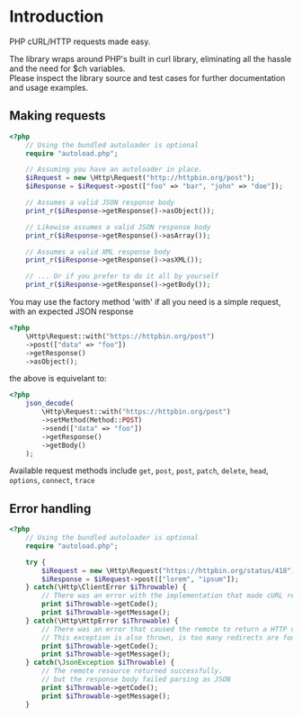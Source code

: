 # Introduction

PHP cURL/HTTP requests made easy.  

The library wraps around PHP's built in curl library, eliminating all the hassle and the need for $ch variables.    
Please inspect the library source and test cases for further documentation and usage examples.  

## Making requests
```php
<?php
	// Using the bundled autoloader is optional
	require "autoload.php";

	// Assuming you have an autoloader in place.
	$iRequest = new \Http\Request("http://httpbin.org/post");
	$iResponse = $iRequest->post(["foo" => "bar", "john" => "doe"]);

	// Assumes a valid JSON response body
	print_r($iResponse->getResponse()->asObject());

	// Likewise assumes a valid JSON response body
	print_r($iResponse->getResponse()->asArray());

	// Assumes a valid XML response body
	print_r($iResponse->getResponse()->asXML());

	// ... Or if you prefer to do it all by yourself
	print_r($iResponse->getResponse()->getBody());
```

You may use the factory method 'with' if all you need is a simple request, with an expected JSON response

```php
<?php
	\Http\Request::with("https://httpbin.org/post")
	->post(["data" => "foo"])
	->getResponse()
	->asObject();
```

the above is equivelant to:

```php
<?php
	json_decode(
		\Http\Request::with("https://httpbin.org/post")
		->setMethod(Method::POST)
		->send(["data" => "foo"])
		->getResponse()
		->getBody()
	);
```

Available request methods include `get`, `post`, `post`, `patch`, `delete`, `head`, `options`, `connect`, `trace`

## Error handling
```php
<?php
	// Using the bundled autoloader is optional
	require "autoload.php";

	try {
		$iRequest = new \Http\Request("https://httpbin.org/status/418");
		$iResponse = $iRequest->post(["lorem", "ipsum"]);
	} catch(\Http\ClientError $iThrowable) {
		// There was an error with the implementation that made cURL return an error
		print $iThrowable->getCode();
		print $iThrowable->getMessage();
	} catch(\Http\HttpError $iThrowable) {
		// There was an error that caused the remote to return a HTTP code >= 400
		// This exception is also thrown, is too many redirects are found.
		print $iThrowable->getCode();
		print $iThrowable->getMessage();
	} catch(\JsonException $iThrowable) {
		// The remote resource returned successfully.
		// but the response body failed parsing as JSON
		print $iThrowable->getCode();
		print $iThrowable->getMessage();
	}
```